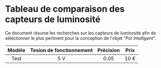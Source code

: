 # Tableau de comparaison des capteurs de luminosité

Ce document résume les recherches sur les capteurs de luminosité afin de sélectionner le plus pertinent pour la conception de l'objet *"Pot Intelligent"*.

| Modèle | Tesion de fonctionnement | Précision | Prix |
| :----: | :----------------------: | :-------: | :--: |
| Test | 5 V | 0.05 | 10 € |